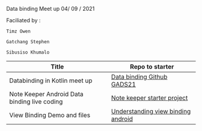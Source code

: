 
Data binding Meet up 04/ 09 / 2021

Faciliated by : 
    
    Timz Owen
    
    Gatchang Stephen 
    
    Sibusiso Khumalo 


| Title               | Repo to starter |                                    
| --------------------| ------------- |
| Databinding in Kotlin meet up      | [ Data binding Github GADS21 ](https://github.com/TimzOwen/Databinding-Kotlin) |
|Note Keeper Android Data binding live coding  | [Note keeper starter project](https://github.com/gatchang-stephen/Notekeeper-GADS2021-part-1 ) |
|View Binding Demo and files | [Understanding view binding android](https://github.com/Kingsbu/ViewBinding_demo)|
